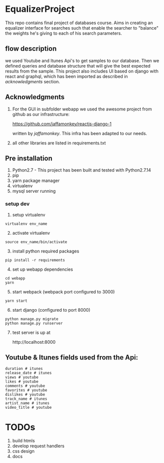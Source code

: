 # EqualizerProject
This repo contains final project of databases course.
Aims in creating an equalizer interface for searches
such that enable the searcher to "balance" the weights
he's giving to each of his search parameters.

## flow description
we used Youtube and Itunes Api's to get samples to our
database. Then we defined queries and database structure
that will give the best expected results from the sample.
This project also includes UI based on django with react
and graphql, which has been imported as described in 
*acknowledgments* section.

## Acknowledgments
1. For the GUI in subfolder webapp we used the awesome project 
from github as our infrastructure:

   https://github.com/jaffamonkey/reactjs-django-1

   written by *jaffamonkey*. 
   This infra has been adapted to our needs.
2. all other libraries are listed in requirements.txt

## Pre installation
1. Python2.7 - This project has been built and tested with Python2.7.14
3. pip
2. yarn package manager
4. virtualenv
5. mysql server running

### setup dev
1. setup virtualenv
```
virtualenv env_name
```

2. activate virtualenv
```
source env_name/bin/activate 
```
3. install python required packages
```
pip install -r requirements
```
4. set up webapp dependencies
```
cd webapp
yarn
```
5. start webpack (webpack port configured to 3000)
```
yarn start
```

6. start django (configured to port 8000)
```
python manage.py migrate
python manage.py runserver
```
7. test server is up at 

    http://localhost:8000

## Youtube & Itunes fields used from the Api:
```
duration # itunes
release_date # itunes
views # youtube
likes # youtube
comments # youtube
favorites # youtube
dislikes # youtube
track_name # itunes
artist_name # itunes
video_title # youtube
```

# TODOs
1. build htmls
2. develop request handlers
3. css design
4. docs


